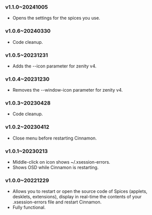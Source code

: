 ### v1.1.0~20241005
  * Opens the settings for the spices you use.

### v1.0.6~20240330
  * Code cleanup.

### v1.0.5~20231231
  * Adds the --icon parameter for zenity v4.

### v1.0.4~20231230
  * Removes the --window-icon parameter for zenity v4.

### v1.0.3~20230428
  * Code cleanup.

### v1.0.2~20230412
  * Close menu before restarting Cinnamon.

### v1.0.1~20230213
  * Middle-click on icon shows ~/.xsession-errors.
  * Shows OSD while Cinnamon is restarting.

### v1.0.0~20221229
  * Allows you to restart or open the source code of Spices (applets, desklets, extensions), display in real-time the contents of your .xsession-errors file and restart Cinnamon.
  * Fully functional.
